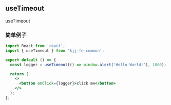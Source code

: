## useTimeout

<Alert>useTimeout</Alert>

### 简单例子

```jsx
import React from 'react';
import { useTimeout } from 'kjj-fe-common';

export default () => {
  const logger = useTimeout(() => window.alert('Hello World!'), 1000);

  return (
    <>
      <button onClick={logger}>click me</button>
    </>
  );
};
```
